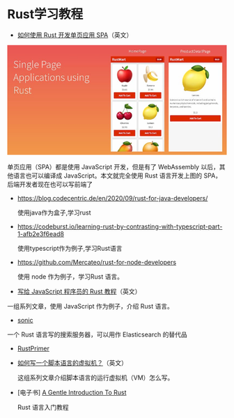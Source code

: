 # Rust学习教程

- [如何使用 Rust 开发单页应用 SPA](http://www.sheshbabu.com/posts/rust-wasm-yew-single-page-application/)（英文）

![img](asserts/images/bg2020081204.jpg)

单页应用（SPA）都是使用 JavaScript 开发，但是有了 WebAssembly 以后，其他语言也可以编译成 JavaScript。本文就完全使用 Rust 语言开发上图的 SPA，后端开发者现在也可以写前端了



- https://blog.codecentric.de/en/2020/09/rust-for-java-developers/

  使用java作为盒子,学习rust

- https://codeburst.io/learning-rust-by-contrasting-with-typescript-part-1-afb2e3f6ead8

  使用typescript作为例子,学习Rust语言

  

- https://github.com/Mercateo/rust-for-node-developers

  使用 node 作为例子，学习Rust 语言。

  

- [写给 JavaScript 程序员的 Rust 教程](http://www.sheshbabu.com/posts/rust-for-javascript-developers-functions-and-control-flow/)（英文）

一组系列文章，使用 JavaScript 作为例子，介绍 Rust 语言。

- [sonic](https://github.com/valeriansaliou/sonic)

一个 Rust 语言写的搜索服务器，可以用作 Elasticsearch 的替代品

- [RustPrimer](https://rustcc.gitbooks.io/rustprimer/content/)

- [如何写一个脚本语言的虚拟机？](https://blog.subnetzero.io/post/building-language-vm-part-00/)（英文）

  这组系列文章介绍脚本语言的运行虚拟机（VM）怎么写。

- [电子书] [A Gentle Introduction To Rust](https://stevedonovan.github.io/rust-gentle-intro/readme.html)

  Rust 语言入门教程

